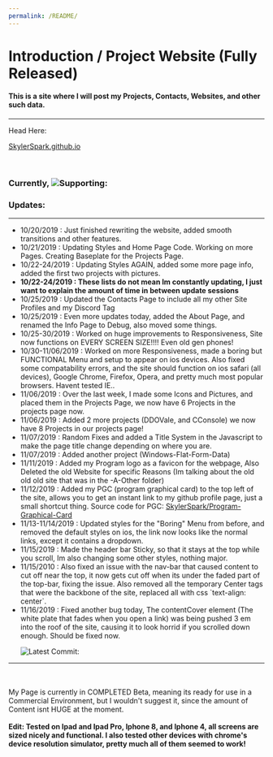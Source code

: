 ```yaml
---
permalink: /README/
---
```


# Introduction / Project Website (Fully Released)
#### This is a site where I will post my Projects, Contacts, Websites, and other such data.

<hr>

Head Here:

[SkylerSpark.github.io](skylerspark.github.io)

<br>

### Currently, ![Supporting:](https://raw.githubusercontent.com/skylerspark/Svg-Badges/master/supporting.svg)

### Updates:

<hr>

<ul>
 <li>10/20/2019 : Just finished rewriting the website, added smooth transitions and other features.</li>
 <li>10/21/2019 : Updating Styles and Home Page Code. Working on more Pages. Creating Baseplate for the Projects Page.</li>
 <li>10/22-24/2019 : Updating Styles AGAIN, added some more page info, added the first two projects with pictures.</li>
 <li><b>10/22-24/2019 : These lists do not mean Im constantly updating, I just want to explain the amount of time in between update sessions</b></li>
 <li>10/25/2019 : Updated the Contacts Page to include all my other Site Profiles and my Discord Tag</li>
 <li>10/25/2019 : Even more updates today, added the About Page, and renamed the Info Page to Debug, also moved some things.</li>
 <li>10/25-30/2019 : Worked on huge improvements to Responsiveness, Site now functions on EVERY SCREEN SIZE!!!! Even old gen phones!</li>
 <li>10/30-11/06/2019 : Worked on more Responsiveness, made a boring but FUNCTIONAL Menu and setup to appear on ios devices. Also fixed some compatability errors, and the site should function on ios safari (all devices), Google Chrome, Firefox, Opera, and pretty much most popular browsers. Havent tested IE..</li>
 <li>11/06/2019 : Over the last week, I made some Icons and Pictures, and placed them in the Projects Page, we now have 6 Projects in the projects page now.</li>
 <li>11/06/2019 : Added 2 more projects (DDOVale, and CConsole) we now have 8 Projects in our projects page!</li>
 <li>11/07/2019 : Random Fixes and added a Title System in the Javascript to make the page title change depending on where you are.</li>
 <li>11/07/2019 : Added another project (Windows-Flat-Form-Data)</li>
 <li>11/11/2019 : Added my Program logo as a favicon for the webpage, Also Deleted the old Website for specific Reasons (Im talking about the old old old site that was in the -A-Other folder)</li>
 <li>11/12/2019 : Added my PGC (program graphical card) to the top left of the site, allows you to get an instant link to my github profile page, just a small shortcut thing. Source code for PGC: <a href="https://github.com/skylerspark/Program-Graphical-Card">SkylerSpark/Program-Graphical-Card</a></li>
 <li>11/13-11/14/2019 : Updated styles for the "Boring" Menu from before, and removed the default styles on ios, the link now looks like the normal links, except it contains a dropdown.</li>
 <li>11/15/2019 : Made the header bar Sticky, so that it stays at the top while you scroll, Im also changing some other styles, nothing major.</li>
 <li>11/15/2010 : Also fixed an issue with the nav-bar that caused content to cut off near the top, it now gets cut off when its under the faded part of the top-bar, fixing the issue. Also removed all the temporary Center tags that were the backbone of the site, replaced all with css `text-align: center`.</li>
 <li>11/16/2019 : Fixed another bug today, The contentCover element (The white plate that fades when you open a link) was being pushed 3 em into the roof of the site, causing it to look horrid if you scrolled down enough. Should be fixed now.
  
  ![Latest Commit:](https://img.shields.io/github/last-commit/skylerspark/skylerspark.github.io?color=success)
  
</ul>
<hr>
<br><br>
My Page is currently in COMPLETED Beta, meaning its ready for use in a Commercial Environment, but I wouldn't suggest it, since the amount of Content isnt HUGE at the moment.
<br><br>
<b>Edit: Tested on Ipad and Ipad Pro, Iphone 8, and Iphone 4, all screens are sized nicely and functional. I also tested other devices with chrome's device resolution simulator, pretty much all of them seemed to work!</b>
